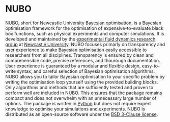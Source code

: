# NUBO

NUBO, short for Newcastle University Bayesian optimisation, is a Bayesian
optimisation framework for the optimisation of expensive-to-evaluate black box
functions, such as physical experiments and computer simulations. It is
developed and maintained by the
[experimental fluid dynamics research group](https://www.experimental-fluid-dynamics.com)
at [Newcastle University](https://www.ncl.ac.uk). NUBO focuses primarly on
transparency and user experience to make Bayesian optimisation easily
accessible to researchers from all disciplines. Transparency is ensured by
clean and comprehensible code, precise references, and thourough documentation.
User experience is guaranteed by a modular and flexible design, easy-to-write
syntax, and careful selection of Bayesian optimisation algorithms. NUBO allows
you to tailor Bayesian optimisation to your specific problem by writing the
optimisation loop yourself using the provided building blocks. Only algorithms
and methods that are sufficiently tested and proven to perform well are
included in NUBO. This ensures that the package remains compact and does not
overwhelm with an unnecessary large number of options. The package is written
in [Python](https://www.python.org) but does not require expert knowledge to
optimise your simulations and experiments. NUBO is distributed as an
open-source software under the
[BSD 3-Clause license](https://joinup.ec.europa.eu/licence/bsd-3-clause-new-or-revised-license).